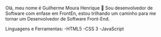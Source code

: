 Olá, meu nome é Guilherme Moura Henrique 👋
Sou desenvolvedor de Software com enfase em FrontEn, estou trilhando um caminho para me tornar um Desenvolvedor de Software Front-End.

Linguagens e Ferramentas:
-HTML5
-CSS 3
-JavaScript
